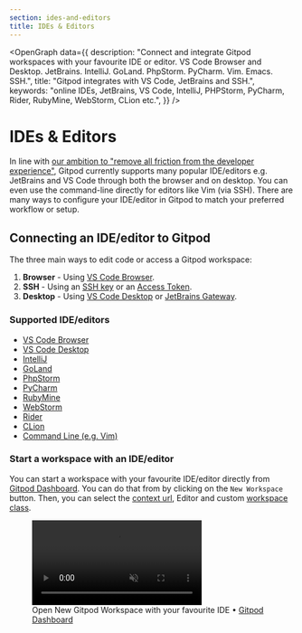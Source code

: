 ```yaml
---
section: ides-and-editors
title: IDEs & Editors
---
```


<script context="module">
  export const prerender = true;
</script>

<script lang="ts">
    import OpenGraph from "$lib/components/open-graph.svelte";
</script>

<OpenGraph
data={{
    description:
      "Connect and integrate Gitpod workspaces with your favourite IDE or editor. VS Code Browser and Desktop. JetBrains. IntelliJ. GoLand. PhpStorm. PyCharm. Vim. Emacs. SSH.",
    title: "Gitpod integrates with VS Code, JetBrains and SSH.",
    keywords: "online IDEs, JetBrains, VS Code, IntelliJ, PHPStorm, PyCharm, Rider, RubyMine, WebStorm, CLion etc.",
  }}
/>

# IDEs & Editors

In line with [our ambition to "remove all friction from the developer experience"](https://www.notion.so/gitpod/Values-Attributes-2ed4c2f93c84499b98e3b5389980992e), Gitpod currently supports many popular IDE/editors e.g. JetBrains and VS Code through both the browser and on desktop. You can even use the command-line directly for editors like Vim (via SSH). There are many ways to configure your IDE/editor in Gitpod to match your preferred workflow or setup.

## Connecting an IDE/editor to Gitpod

The three main ways to edit code or access a Gitpod workspace:

1. **Browser** - Using [VS Code Browser](/docs/references/ides-and-editors/vscode-browser).
2. **SSH** - Using an [SSH key](/docs/references/ides-and-editors/command-line#ssh-key-access) or an [Access Token](/docs/references/ides-and-editors/command-line#access-token-ssh).
3. **Desktop** - Using [VS Code Desktop](ides-and-editors/vscode) or [JetBrains Gateway](/docs/integrations/jetbrains-gateway).

### Supported IDE/editors

-   [VS Code Browser](ides-and-editors/vscode-browser)
-   [VS Code Desktop](ides-and-editors/vscode)
-   [IntelliJ](ides-and-editors/intellij)
-   [GoLand](ides-and-editors/goland)
-   [PhpStorm](ides-and-editors/phpstorm)
-   [PyCharm](ides-and-editors/pycharm)
-   [RubyMine](ides-and-editors/rubymine)
-   [WebStorm](ides-and-editors/webstorm)
-   [Rider](ides-and-editors/rider)
-   [CLion](ides-and-editors/clion)
-   [Command Line (e.g. Vim)](ides-and-editors/command-line)

### Start a workspace with an IDE/editor

You can start a workspace with your favourite IDE/editor directly from [Gitpod Dashboard](https://gitpod.io/workspaces). You can do that from by clicking on the `New Workspace` button. Then, you can select the [context url](/docs/introduction/learn-gitpod/context-url), Editor and custom [workspace class](/docs/configure/workspaces/workspace-classes).

<figure>
<video onloadstart="this.playbackRate = 1.5;" controls playsinline autoplay loop muted class="shadow-medium w-full rounded-xl max-w-2xl mt-x-small" alt="Start Gitpod new workspace with options" src="/images/docs/new-workspace-start-with-options.webm" type="video/webm"></video>
    <figcaption>Open New Gitpod Workspace with your favourite IDE • <a href="https://gitpod.io/workspaces">Gitpod Dashboard</a></figcaption>
</figure>
